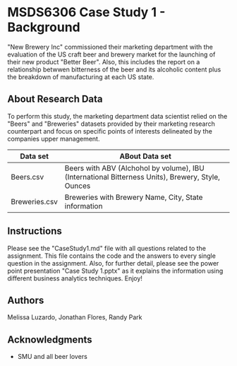 # MSDS6306 Case Study 1 - Background

"New Brewery Inc" commissioned their marketing department with the evaluation of the US craft beer and brewery market for the launching of their new product "Better Beer".  Also, this includes the report on a relationship betwwen bitterness of the beer and its alcoholic content plus the breakdown of manufacturing at each US state.



## About Research Data

To perform this study, the marketing department data scientist relied on the "Beers" and "Breweries" datasets provided by their marketing research counterpart and focus on specific points of interests delineated by the companies upper management. 


Data set                     | ABout Data set 
--------------------------- | ---------------
Beers.csv                    | Beers with ABV (Alchohol by volume), IBU (International Bitterness Units), Brewery, Style, Ounces
Breweries.csv                | Breweries with Brewery Name, City, State information


## Instructions

Please see the "CaseStudy1.md" file with all questions related to the assignment. This file contains the code and the answers to every single question in the assignment. Also, for further detail, please see the power point presentation "Case Study 1.pptx" as it explains the information using different business analytics techniques. Enjoy!

## Authors

Melissa Luzardo, Jonathan Flores, Randy Park


## Acknowledgments

* SMU and all beer lovers
